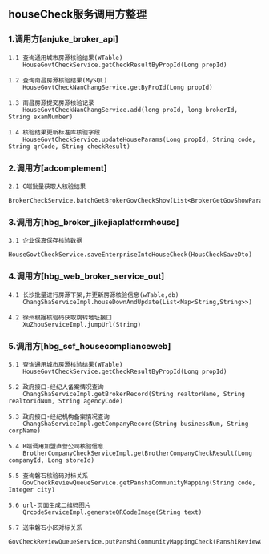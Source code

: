 ## houseCheck服务调用方整理
### 1.调用方[anjuke_broker_api]

    1.1 查询通用城市房源核验结果(WTable)
        HouseGovtCheckService.getCheckResultByPropId(Long propId)

    1.2 查询南昌房源核验结果(MySQL)
        HouseGovtCheckNanChangService.getByProId(Long propId)

    1.3 南昌房源提交房源核验记录
        HouseGovtCheckNanChangService.add(long proId, long brokerId, String examNumber)

    1.4 核验结果更新标准库核验字段
        HouseGovtCheckService.updateHouseParams(Long propId, String code, String qrCode, String checkResult)


### 2.调用方[adcomplement]

    2.1 C端批量获取人核验结果
        BrokerCheckService.batchGetBrokerGovCheckShow(List<BrokerGetGovShowParam>)

### 3.调用方[hbg_broker_jikejiaplatformhouse]
    
    3.1 企业保真保存核验数据
        HouseGovtCheckService.saveEnterpriseIntoHouseCheck(HousCheckSaveDto)

### 4.调用方[hbg_web_broker_service_out]
    
    4.1 长沙批量进行房源下架,并更新房源核验信息(wTable,db)
        ChangShaServiceImpl.houseDownAndUpdate(List<Map<String,String>>)

    4.2 徐州根据核验码获取跳转地址接口
        XuZhouServiceImpl.jumpUrl(String)

### 5.调用方[hbg_scf_housecomplianceweb]

    5.1 查询通用城市房源核验结果(WTable)
        HouseGovtCheckService.getCheckResultByPropId(Long propId)

    5.2 政府接口-经纪人备案情况查询
        ChangShaServiceImpl.getBrokerRecord(String realtorName, String realtorIdNum, String agencyCode)
    
    5.3 政府接口-经纪机构备案情况查询
        ChangShaServiceImpl.getCompanyRecord(String businessNum, String corpName)

    5.4 B端调用加盟直营公司核验信息
        BrotherCompanyCheckServiceImpl.getBrotherCompanyCheckResult(Long companyId, Long storeId)

    5.5 查询磐石核验码对标关系
        GovCheckReviewQueueService.getPanshiCommunityMapping(String code, Integer city)

    5.6 url-页面生成二维码图片
        QrcodeServiceImpl.generateQRCodeImage(String text)

    5.7 送审磐石小区对标关系
        GovCheckReviewQueueService.putPanshiCommunityMappingCheck(PanshiReviewCheckSendDto)